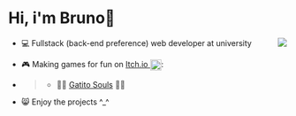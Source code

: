 # Hi, i'm Bruno👋

<img align="right" src="https://github-readme-stats.vercel.app/api/top-langs/?username=brunopstephan&layout=compact&theme=radical">


- 💻 Fullstack (back-end preference) web developer at university

- 🎮 Making games for fun on [Itch.io <img width="20px" align="center" src="https://static.itch.io/images/itchio-textless-black.svg">](https://yxpfr.itch.io):

 - > - 🐱‍🏍 [Gatito Souls](https://yxpfr.itch.io/gatitosouls) 🐱‍👓

- 😸 Enjoy the projects ^_^





